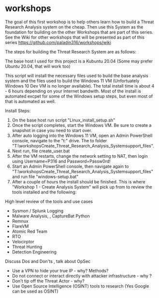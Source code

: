 # workshops

The goal of this first workshop is to help others learn how to build a Threat Research Analysis system on the cheap. Then use this System as the foundation for building on the other Workshops that are part of this series.  See the Wiki for other workshops that will be presented as part of this series https://github.com/paladin316/workshops/wiki

The steps for building the Threat Research System are as follows:

The base host I used for this project is a Kubuntu 20.04 (Some may prefer Ubuntu 20.04, that will work too)

This script will install the necessary files used to build the base analysis system and the files used to build the Windows 11 VM (Unfortuately Windows 10 Dev VM is no longer available). The total install time is about 4 - 6 hours depending on your Internet bandwith. Most of the install is automated excpet for some of the Windows setup steps, but even most of that is automated as well.


Install Steps:

1. On the base host run script "Linux_install_setup.sh"
2. Once the script completes, start the Windows VM. Be sure to create a snapshot in case you need to start over.
3. After auto logging into the Windows 11 VM, open an Admin PowerShell console, navigate to the "t:" drive. The to folder "T:\workshopsCreate_Threat_Research_Analysis_Systemsupport_files\". 
4. Next run, file create_user.bat
5. After the VM restarts, change the network setting to NAT, then login using Username=P316 and Password=Passw0rd!
6. Start an Admin PowerShell console, then navigate again to "T:\workshopsCreate_Threat_Research_Analysis_Systemsupport_files\" and run file "windows-setup.bat"
7. After a couple of hours the install should be finished. This is where "Workshop 1 - Create Analysis System" will pick up from to review the tools installed and the following:

High level review of the tools and use cases

* Sysmon / Splunk Logging
* Malware Analysis, , CaptureBat Python
* Remnux
* FlareVM
* Atomic Red Team
* RTO
* Velocirptor
* Threat Hunting
* Detection Engineering

Discuss Dos and Don'ts , talk about OpSec
* Use a VPN to hide your true IP - why? Methods?
* Do not connect or interact directly with attacker infrastructure - why ?
* Don't tip off the Threat Actor - why?
* Use Open Source Intelligence (OSINT) tools to research (Yes Google can be used as OSINT)

